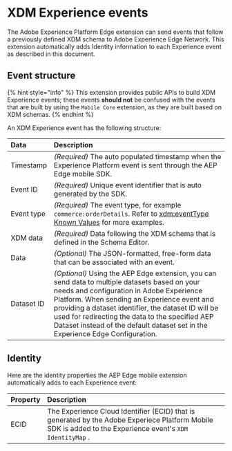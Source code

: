 # XDM Experience events

The Adobe Experience Platform Edge extension can send events that follow a previously defined XDM schema to Adobe Experience Edge Network. This extension automatically adds Identity information to each Experience event as described in this document.

## Event structure

{% hint style="info" %}
This extension provides public APIs to build XDM Experience events; these events **should not** be confused with the events that are built by using the `Mobile Core` extension, as they are built based on XDM schemas.
{% endhint %}

An XDM Experience event has the following structure:

| Data       | Description                                                  |
| :--------- | :----------------------------------------------------------- |
| Timestamp  | _\(Required\)_ The auto populated timestamp when the Experience Platform event is sent through the AEP Edge mobile SDK. |
| Event ID   | _\(Required\)_ Unique event identifier that is auto generated by the SDK. |
| Event type | _\(Required\)_ The event type, for example `commerce:orderDetails`. Refer to [xdm:eventType Known Values](https://github.com/adobe/xdm/blob/master/docs/reference/classes/experienceevent.schema.md#xdmeventtype-known-values) for more examples. |
| XDM data   | _\(Required\)_ Data following the XDM schema that is defined in the Schema Editor. |
| Data       | _\(Optional\)_ The JSON-formatted, free-form data that can be associated with an event. |
| Dataset ID | _\(Optional\)_ Using the AEP Edge extension, you can send data to multiple datasets based on your needs and configuration in Adobe Experience Platform. When sending an Experience event and providing a dataset identifier, the dataset ID will be used for redirecting the data to the specified AEP Dataset instead of the default dataset set in the Experience Edge Configuration. |

## Identity

Here are the identity properties the AEP Edge mobile extension automatically adds to each Experience event:

| Property | Description |
| :--- | :--- |
| ECID | The Experience Cloud Identifier \(ECID\)  that is generated by the Adobe Experiece Platform Mobile SDK is added to the Experience event's `XDM IdentityMap` . |

